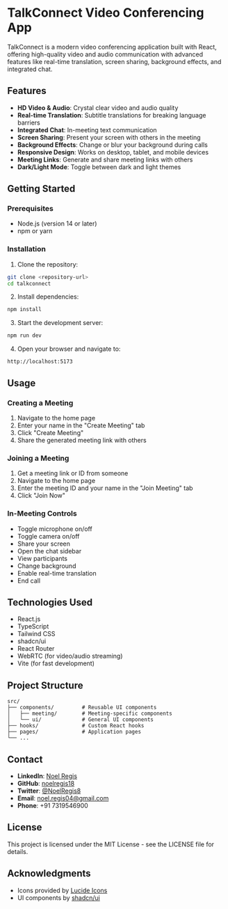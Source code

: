 
# TalkConnect Video Conferencing App

TalkConnect is a modern video conferencing application built with React, offering high-quality video and audio communication with advanced features like real-time translation, screen sharing, background effects, and integrated chat.

## Features

- **HD Video & Audio**: Crystal clear video and audio quality
- **Real-time Translation**: Subtitle translations for breaking language barriers
- **Integrated Chat**: In-meeting text communication
- **Screen Sharing**: Present your screen with others in the meeting
- **Background Effects**: Change or blur your background during calls
- **Responsive Design**: Works on desktop, tablet, and mobile devices
- **Meeting Links**: Generate and share meeting links with others
- **Dark/Light Mode**: Toggle between dark and light themes

## Getting Started

### Prerequisites

- Node.js (version 14 or later)
- npm or yarn

### Installation

1. Clone the repository:
```sh
git clone <repository-url>
cd talkconnect
```

2. Install dependencies:
```sh
npm install
```

3. Start the development server:
```sh
npm run dev
```

4. Open your browser and navigate to:
```
http://localhost:5173
```

## Usage

### Creating a Meeting

1. Navigate to the home page
2. Enter your name in the "Create Meeting" tab
3. Click "Create Meeting"
4. Share the generated meeting link with others

### Joining a Meeting

1. Get a meeting link or ID from someone
2. Navigate to the home page
3. Enter the meeting ID and your name in the "Join Meeting" tab
4. Click "Join Now"

### In-Meeting Controls

- Toggle microphone on/off
- Toggle camera on/off
- Share your screen
- Open the chat sidebar
- View participants
- Change background
- Enable real-time translation
- End call

## Technologies Used

- React.js
- TypeScript
- Tailwind CSS
- shadcn/ui
- React Router
- WebRTC (for video/audio streaming)
- Vite (for fast development)

## Project Structure

```
src/
├── components/         # Reusable UI components
│   ├── meeting/        # Meeting-specific components
│   └── ui/             # General UI components
├── hooks/              # Custom React hooks
├── pages/              # Application pages
└── ...
```

## Contact

- **LinkedIn**: [Noel Regis](https://www.linkedin.com/in/noel-regis-aa07081b1/)
- **GitHub**: [noelregis18](https://github.com/noelregis18)
- **Twitter**: [@NoelRegis8](https://x.com/NoelRegis8)
- **Email**: noel.regis04@gmail.com
- **Phone**: +91 7319546900

## License

This project is licensed under the MIT License - see the LICENSE file for details.

## Acknowledgments

- Icons provided by [Lucide Icons](https://lucide.dev/)
- UI components by [shadcn/ui](https://ui.shadcn.com/)
